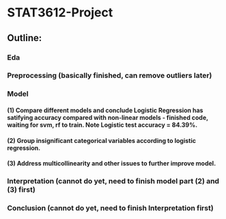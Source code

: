 # STAT3612-Project

## Outline:

### Eda

### Preprocessing (basically finished, can remove outliers later)

### Model
#### (1) Compare different models and conclude Logistic Regression has satifying accuracy compared with non-linear models - finished code, waiting for svm, rf to train. Note Logistic test accuracy = 84.39%.
#### (2) Group insignificant categorical variables according to logistic regression.
#### (3) Address multicollinearity and other issues to further improve model.

### Interpretation (cannot do yet, need to finish model part (2) and (3) first)

### Conclusion (cannot do yet, need to finish Interpretation first)

